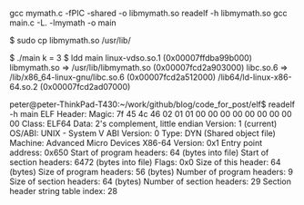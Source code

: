 gcc mymath.c -fPIC -shared -o libmymath.so
readelf -h libmymath.so 
gcc main.c -L. -lmymath -o main

$ sudo cp libmymath.so /usr/lib/

$ ./main
k = 3
$ ldd main
        linux-vdso.so.1 (0x00007ffdba99b000)
        libmymath.so => /usr/lib/libmymath.so (0x00007fcd2a903000)
        libc.so.6 => /lib/x86_64-linux-gnu/libc.so.6 (0x00007fcd2a512000)
        /lib64/ld-linux-x86-64.so.2 (0x00007fcd2ad07000)



peter@peter-ThinkPad-T430:~/work/github/blog/code_for_post/elf$ readelf -h main
ELF Header:
  Magic:   7f 45 4c 46 02 01 01 00 00 00 00 00 00 00 00 00 
  Class:                             ELF64
  Data:                              2's complement, little endian
  Version:                           1 (current)
  OS/ABI:                            UNIX - System V
  ABI Version:                       0
  Type:                              DYN (Shared object file)
  Machine:                           Advanced Micro Devices X86-64
  Version:                           0x1
  Entry point address:               0x650
  Start of program headers:          64 (bytes into file)
  Start of section headers:          6472 (bytes into file)
  Flags:                             0x0
  Size of this header:               64 (bytes)
  Size of program headers:           56 (bytes)
  Number of program headers:         9
  Size of section headers:           64 (bytes)
  Number of section headers:         29
  Section header string table index: 28

